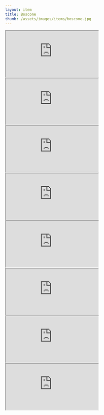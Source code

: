 ```yaml
---
layout: item
title: Boscone
thumb: /assets/images/items/boscone.jpg
---
```

<iframe src="http://magic-items.herokuapp.com/item/embed/57"></iframe>
<iframe src="http://magic-items.herokuapp.com/item/embed/156"></iframe>
<iframe src="http://magic-items.herokuapp.com/item/embed/157"></iframe>
<iframe src="http://magic-items.herokuapp.com/item/embed/162"></iframe>
<iframe src="http://magic-items.herokuapp.com/item/embed/169"></iframe>
<iframe src="http://magic-items.herokuapp.com/item/embed/165"></iframe>
<iframe src="http://magic-items.herokuapp.com/item/embed/166"></iframe>
<iframe src="http://magic-items.herokuapp.com/item/embed/102"></iframe>
